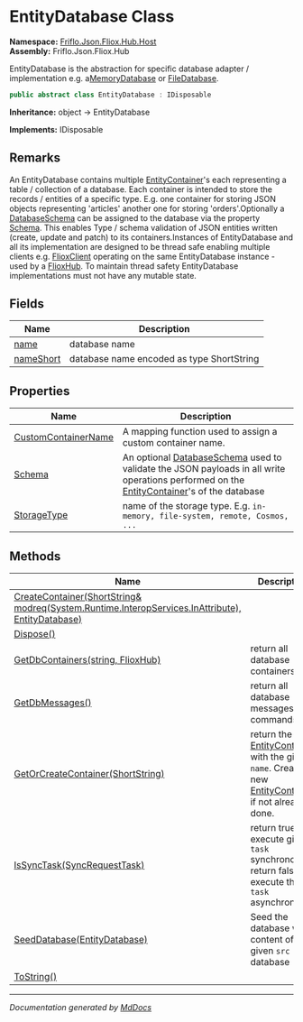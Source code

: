 ﻿<!--  
  <auto-generated>   
    The contents of this file were generated by a tool.  
    Changes to this file may be list if the file is regenerated  
  </auto-generated>   
-->

# EntityDatabase Class

**Namespace:** [Friflo.Json.Fliox.Hub.Host](../index.md)  
**Assembly:** Friflo.Json.Fliox.Hub

EntityDatabase is the abstraction for specific database adapter \/ implementation e.g. a[MemoryDatabase](../MemoryDatabase/index.md) or [FileDatabase](../FileDatabase/index.md).

```csharp
public abstract class EntityDatabase : IDisposable
```

**Inheritance:** object → EntityDatabase

**Implements:** IDisposable

## Remarks

An EntityDatabase contains multiple [EntityContainer](../EntityContainer/index.md)'s each representing a table \/ collection of a database. Each container is intended to store the records \/ entities of a specific type. E.g. one container for storing JSON objects representing 'articles' another one for storing 'orders'.Optionally a [DatabaseSchema](../DatabaseSchema/index.md) can be assigned to the database via the property [Schema](properties/Schema.md). This enables Type \/ schema validation of JSON entities written (create, update and patch) to its containers.Instances of EntityDatabase and all its implementation are designed to be thread safe enabling multiple clients e.g. [FlioxClient](../../Client/FlioxClient/index.md) operating on the same EntityDatabase instance \- used by a [FlioxHub](../FlioxHub/index.md). To maintain thread safety EntityDatabase implementations must not have any mutable state.

## Fields

| Name                             | Description                               |
| -------------------------------- | ----------------------------------------- |
| [name](fields/name.md)           | database name                             |
| [nameShort](fields/nameShort.md) | database name encoded as type ShortString |

## Properties

| Name                                                     | Description                                                                                                                                                                                           |
| -------------------------------------------------------- | ----------------------------------------------------------------------------------------------------------------------------------------------------------------------------------------------------- |
| [CustomContainerName](properties/CustomContainerName.md) | A mapping function used to assign a custom container name.                                                                                                                                            |
| [Schema](properties/Schema.md)                           | An optional [DatabaseSchema](../DatabaseSchema/index.md) used to validate the JSON payloads in all write operations performed on the [EntityContainer](../EntityContainer/index.md)'s of the database |
| [StorageType](properties/StorageType.md)                 | name of the storage type. E.g. `in-memory, file-system, remote, Cosmos, ...`                                                                                                                          |

## Methods

| Name                                                                                                                           | Description                                                                                                                                                       |
| ------------------------------------------------------------------------------------------------------------------------------ | ----------------------------------------------------------------------------------------------------------------------------------------------------------------- |
| [CreateContainer(ShortString& modreq(System.Runtime.InteropServices.InAttribute), EntityDatabase)](methods/CreateContainer.md) |                                                                                                                                                                   |
| [Dispose()](methods/Dispose.md)                                                                                                |                                                                                                                                                                   |
| [GetDbContainers(string, FlioxHub)](methods/GetDbContainers.md)                                                                | return all database containers                                                                                                                                    |
| [GetDbMessages()](methods/GetDbMessages.md)                                                                                    | return all database messages and commands                                                                                                                         |
| [GetOrCreateContainer(ShortString)](methods/GetOrCreateContainer.md)                                                           | return the [EntityContainer](../EntityContainer/index.md) with the given `name`. Create a new [EntityContainer](../EntityContainer/index.md) if not already done. |
| [IsSyncTask(SyncRequestTask)](methods/IsSyncTask.md)                                                                           | return true to execute given `task` synchronous. return false to execute the `task` asynchronous                                                                  |
| [SeedDatabase(EntityDatabase)](methods/SeedDatabase.md)                                                                        | Seed the database with content of the given `src` database                                                                                                        |
| [ToString()](methods/ToString.md)                                                                                              |                                                                                                                                                                   |

___

*Documentation generated by [MdDocs](https://github.com/ap0llo/mddocs)*
